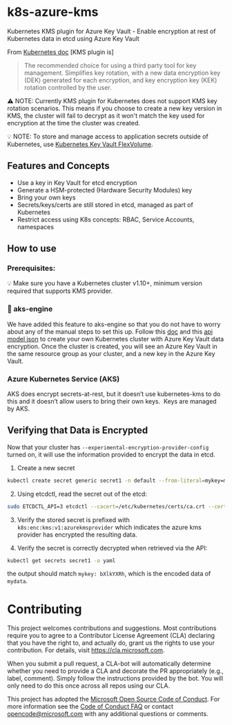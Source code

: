 # k8s-azure-kms #

Kubernetes KMS plugin for Azure Key Vault - Enable encryption at rest of Kubernetes data in etcd using Azure Key Vault

From [Kubernetes doc](https://kubernetes.io/docs/tasks/administer-cluster/encrypt-data/#providers)
[KMS plugin is]
> The recommended choice for using a third party tool for key management. Simplifies key rotation, with a new data encryption key (DEK) generated for each encryption, and key encryption key (KEK) rotation controlled by the user. 

⚠️ NOTE: Currently KMS plugin for Kubernetes does not support KMS key rotation scenarios. This means if you choose to create a new key version in KMS, the cluster will fail to decrypt as it won't match the key used for encryption at the time the cluster was created.

💡 NOTE: To store and manage access to application secrets outside of Kubernetes, use [Kubernetes Key Vault FlexVolume](https://github.com/Azure/kubernetes-keyvault-flexvol).

## Features and Concepts ##
* Use a key in Key Vault for etcd encryption
* Generate a HSM-protected (Hardware Security Modules) key
* Bring your own keys
* Secrets/keys/certs are still stored in etcd, managed as part of Kubernetes
* Restrict access using K8s concepts: RBAC, Service Accounts, namespaces

## How to use ##

### Prerequisites: ### 

💡 Make sure you have a Kubernetes cluster v1.10+, minimum version required that supports KMS provider.

### 🎁 aks-engine ###
We have added this feature to aks-engine so that you do not have to worry about any of the manual steps to set this up. Follow this [doc](https://github.com/Azure/aks-engine/blob/master/docs/kubernetes/features.md#azure-key-vault-data-encryption) and this [api model json](https://github.com/Azure/aks-engine/blob/master/examples/kubernetes-config/kubernetes-keyvault-encryption.json) to create your own Kubernetes cluster with Azure Key Vault data encryption. Once the cluster is created, you will see an Azure Key Vault in the same resource group as your cluster, and a new key in the Azure Key Vault.

### Azure Kubernetes Service (AKS) ###
AKS does encrypt secrets-at-rest, but it doesn’t use kubernetes-kms to do this and it doesn’t allow users to bring their own keys.  Keys are managed by AKS.

## Verifying that Data is Encrypted ##

Now that your cluster has `--experimental-encryption-provider-config` turned on, it will use the information provided to encrypt the data in etcd. 

1. Create a new secret

```bash
kubectl create secret generic secret1 -n default --from-literal=mykey=mydata
```

2. Using etcdctl, read the secret out of the etcd:

```bash
sudo ETCDCTL_API=3 etcdctl --cacert=/etc/kubernetes/certs/ca.crt --cert=/etc/kubernetes/certs/etcdclient.crt --key=/etc/kubernetes/certs/etcdclient.key get /registry/secrets/default/secret1
```

3. Verify the stored secret is prefixed with `k8s:enc:kms:v1:azurekmsprovider` which indicates the azure kms provider has encrypted the resulting data.

4. Verify the secret is correctly decrypted when retrieved via the API:

```bash
kubectl get secrets secret1 -o yaml
```
the output should match `mykey: bXlkYXRh`, which is the encoded data of `mydata`. 


# Contributing

This project welcomes contributions and suggestions.  Most contributions require you to agree to a
Contributor License Agreement (CLA) declaring that you have the right to, and actually do, grant us
the rights to use your contribution. For details, visit https://cla.microsoft.com.

When you submit a pull request, a CLA-bot will automatically determine whether you need to provide
a CLA and decorate the PR appropriately (e.g., label, comment). Simply follow the instructions
provided by the bot. You will only need to do this once across all repos using our CLA.

This project has adopted the [Microsoft Open Source Code of Conduct](https://opensource.microsoft.com/codeofconduct/).
For more information see the [Code of Conduct FAQ](https://opensource.microsoft.com/codeofconduct/faq/) or
contact [opencode@microsoft.com](mailto:opencode@microsoft.com) with any additional questions or comments.



